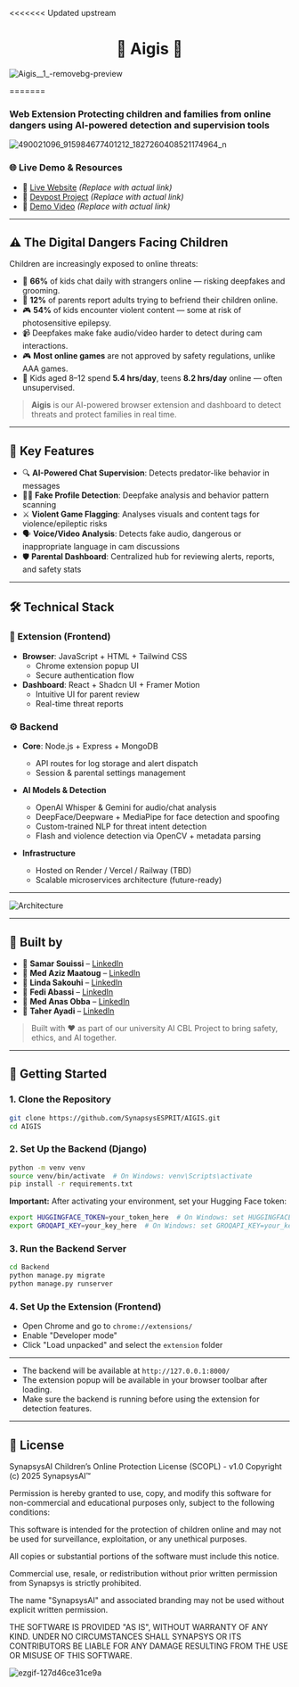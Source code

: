 <<<<<<< Updated upstream
<h1 align="center">🔱 Aigis 🔱</h1>



![Aigis__1_-removebg-preview](https://github.com/user-attachments/assets/b0cd6a8a-d9ee-4752-949b-59c8058e4c2a)

=======

###  Web Extension Protecting children and families from online dangers using AI-powered detection and supervision tools

![490021096_915984677401212_1827260408521174964_n](https://github.com/user-attachments/assets/5a7203a7-50ec-4e7e-ac07-03d9828b8e5e)


### 🌐 Live Demo & Resources

- 🚀 [Live Website](https://safewebguardian.tech) *(Replace with actual link)*
- 📝 [Devpost Project](https://devpost.com/software/safeweb-guardian) *(Replace with actual link)*
- 🎥 [Demo Video](https://youtu.be/safeweb-demo) *(Replace with actual link)*

---

## ⚠️ The Digital Dangers Facing Children

Children are increasingly exposed to online threats:

- 👤 **66%** of kids chat daily with strangers online — risking deepfakes and grooming.
- 💬 **12%** of parents report adults trying to befriend their children online.
- 🎮 **54%** of kids encounter violent content — some at risk of photosensitive epilepsy.
- 📹 Deepfakes make fake audio/video harder to detect during cam interactions.
- 🎮 **Most online games** are not approved by safety regulations, unlike AAA games.
- 📱 Kids aged 8–12 spend **5.4 hrs/day**, teens **8.2 hrs/day** online — often unsupervised.


> **Aigis** is our AI-powered browser extension and dashboard to detect threats and protect families in real time.

---

## 🧠 Key Features

- 🔍 **AI-Powered Chat Supervision**: Detects predator-like behavior in messages
- 🧑‍🚀 **Fake Profile Detection**: Deepfake analysis and behavior pattern scanning
- ⚔️ **Violent Game Flagging**: Analyses visuals and content tags for violence/epileptic risks
- 🗣️ **Voice/Video Analysis**: Detects fake audio, dangerous or inappropriate language in cam discussions
- 🛡️ **Parental Dashboard**: Centralized hub for reviewing alerts, reports, and safety stats

---

## 🛠️ Technical Stack

### 🧩 Extension (Frontend)
- **Browser**: JavaScript + HTML + Tailwind CSS
  - Chrome extension popup UI
  - Secure authentication flow
- **Dashboard**: React + Shadcn UI + Framer Motion
  - Intuitive UI for parent review
  - Real-time threat reports

### ⚙️ Backend
- **Core**: Node.js + Express + MongoDB
  - API routes for log storage and alert dispatch
  - Session & parental settings management

- **AI Models & Detection**
  - OpenAI Whisper & Gemini for audio/chat analysis
  - DeepFace/Deepware + MediaPipe for face detection and spoofing
  - Custom-trained NLP for threat intent detection
  - Flash and violence detection via OpenCV + metadata parsing

- **Infrastructure**
  - Hosted on Render / Vercel / Railway (TBD)
  - Scalable microservices architecture (future-ready)

---

![Architecture](/client/public/architecture.png)

---

## 🤝 Built by
- 👤 **Samar Souissi** – [LinkedIn](https://www.linkedin.com/in/samar-souissi-321b90308/)
- 👤 **Med Aziz Maatoug** – [LinkedIn](https://www.linkedin.com/in/aziz-maatoug)
- 👤 **Linda Sakouhi** – [LinkedIn](https://www.linkedin.com/in/linda-sakouhi-1059b6333/)
- 👤 **Fedi Abassi** – [LinkedIn](https://www.linkedin.com/in/fedi-abassi/)
- 👤 **Med Anas Obba** – [LinkedIn](https://www.linkedin.com/in/med-anas-obba-3716b732a/)
- 👤 **Taher Ayadi** – [LinkedIn](https://www.linkedin.com/in/taher-ayadi-424232254/)

>  Built with ❤️ as part of our university AI CBL Project to bring safety, ethics, and AI together.

---

## 🚀 Getting Started

### 1. Clone the Repository
```bash
git clone https://github.com/SynapsysESPRIT/AIGIS.git
cd AIGIS
```

### 2. Set Up the Backend (Django)
```bash
python -m venv venv
source venv/bin/activate  # On Windows: venv\Scripts\activate
pip install -r requirements.txt
```

**Important:** After activating your environment, set your Hugging Face token:
```bash
export HUGGINGFACE_TOKEN=your_token_here  # On Windows: set HUGGINGFACE_TOKEN=your_token_here
export GROQAPI_KEY=your_key_here  # On Windows: set GROQAPI_KEY=your_key_here
```

### 3. Run the Backend Server
```bash
cd Backend
python manage.py migrate
python manage.py runserver
```

### 4. Set Up the Extension (Frontend)
- Open Chrome and go to `chrome://extensions/`
- Enable "Developer mode"
- Click "Load unpacked" and select the `extension` folder



---

- The backend will be available at `http://127.0.0.1:8000/`
- The extension popup will be available in your browser toolbar after loading.
- Make sure the backend is running before using the extension for detection features.

---

## 📝 License

SynapsysAI Children’s Online Protection License (SCOPL) - v1.0
Copyright (c) 2025 SynapsysAI™

Permission is hereby granted to use, copy, and modify this software for non-commercial and educational purposes only, subject to the following conditions:

This software is intended for the protection of children online and may not be used for surveillance, exploitation, or any unethical purposes.

All copies or substantial portions of the software must include this notice.

Commercial use, resale, or redistribution without prior written permission from Synapsys is strictly prohibited.

The name "SynapsysAI" and associated branding may not be used without explicit written permission.

THE SOFTWARE IS PROVIDED "AS IS", WITHOUT WARRANTY OF ANY KIND. UNDER NO CIRCUMSTANCES SHALL SYNAPSYS OR ITS CONTRIBUTORS BE LIABLE FOR ANY DAMAGE RESULTING FROM THE USE OR MISUSE OF THIS SOFTWARE.

![ezgif-127d46ce31ce9a](https://github.com/user-attachments/assets/d9ea5a71-6023-4e5d-97f3-f1916aac3c0c)




